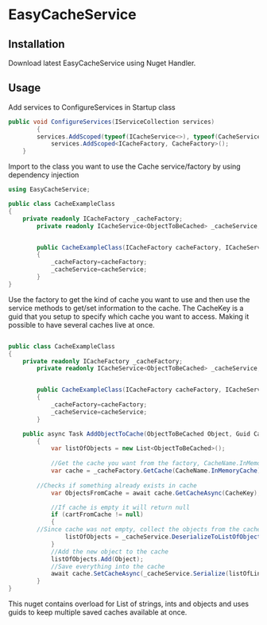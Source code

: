 # EasyCacheService

## Installation
 Download latest EasyCacheService using Nuget Handler.

## Usage

Add services to ConfigureServices in Startup class
```c#
public void ConfigureServices(IServiceCollection services)
        {
	    services.AddScoped(typeof(ICacheService<>), typeof(CacheService<>));
            services.AddScoped<ICacheFactory, CacheFactory>();
	}
```


Import to the class you want to use the Cache service/factory by using dependency injection
```c#
using EasyCacheService;

public class CacheExampleClass
{
	private readonly ICacheFactory _cacheFactory;
        private readonly ICacheService<ObjectToBeCached> _cacheService;


        public CacheExampleClass(ICacheFactory cacheFactory, ICacheService<LineItemResponse> cacheService)
        {
            _cacheFactory=cacheFactory;
            _cacheService=cacheService;
        }
}
```

Use the factory to get the kind of cache you want to use and then use the service methods to get/set information to the cache.
The CacheKey is a guid that you setup to specify which cache you want to access. Making it possible to have several caches live at once.
```c#

public class CacheExampleClass
{
	private readonly ICacheFactory _cacheFactory;
        private readonly ICacheService<ObjectToBeCached> _cacheService;


        public CacheExampleClass(ICacheFactory cacheFactory, ICacheService<LineItemResponse> cacheService)
        {
            _cacheFactory=cacheFactory;
            _cacheService=cacheService;
        }

	public async Task AddObjectToCache(ObjectToBeCached Object, Guid CacheKey)
        {
            var listOfObjects = new List<ObjectToBeCached>();
            
            //Get the cache you want from the factory, CacheName.InMemoryCache or CacheName.DistributedCache
            var cache = _cacheFactory.GetCache(CacheName.InMemoryCache);
	    
	    //Checks if something already exists in cache
            var ObjectsFromCache = await cache.GetCacheAsync(CacheKey);

            //If cache is empty it will return null
            if (cartFromCache != null)
            {
		//Since cache was not empty, collect the objects from the cache
                listOfObjects = _cacheService.DeserializeToListOfObjects(ObjectsFromCache);
            }
            //Add the new object to the cache
            listOfObjects.Add(Object);
            //Save everything into the cache
            await cache.SetCacheAsync(_cacheService.Serialize(listOfLineItems), CacheKey);
        }
}
```

This nuget contains overload for List of strings, ints and objects and uses guids to keep multiple saved caches available at once.

